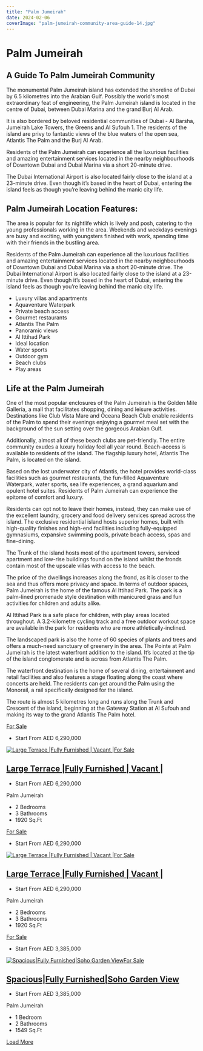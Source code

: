 ```yaml
---
title: "Palm Jumeirah"
date: 2024-02-06
coverImage: "palm-jumeirah-community-area-guide-14.jpg"
---
```


# Palm Jumeirah

## A Guide To Palm Jumeirah Community

The monumental Palm Jumeirah island has extended the shoreline of Dubai by 6.5 kilometres into the Arabian Gulf. Possibly the world's most extraordinary feat of engineering, the Palm Jumeirah island is located in the centre of Dubai, between Dubai Marina and the grand Burj Al Arab. 

It is also bordered by beloved residential communities of Dubai - Al Barsha, Jumeirah Lake Towers, the Greens and Al Sufouh 1. The residents of the island are privy to fantastic views of the blue waters of the open sea, Atlantis The Palm and the Burj Al Arab.

Residents of the Palm Jumeirah can experience all the luxurious facilities and amazing entertainment services located in the nearby neighbourhoods of Downtown Dubai and Dubai Marina via a short 20-minute drive. 

The Dubai International Airport is also located fairly close to the island at a 23-minute drive. Even though it’s based in the heart of Dubai, entering the island feels as though you’re leaving behind the manic city life.


## Palm Jumeirah Location Features:

The area is popular for its nightlife which is lively and posh, catering to the young professionals working in the area. Weekends and weekdays evenings are busy and exciting, with youngsters finished with work, spending time with their friends in the bustling area. 

Residents of the Palm Jumeirah can experience all the luxurious facilities and amazing entertainment services located in the nearby neighbourhoods of Downtown Dubai and Dubai Marina via a short 20-minute drive. The Dubai International Airport is also located fairly close to the island at a 23-minute drive. Even though it’s based in the heart of Dubai, entering the island feels as though you’re leaving behind the manic city life.  

- Luxury villas and apartments
- Aquaventure Waterpark
- Private beach access
- Gourmet restaurants
- Atlantis The Palm
- Panoramic views
- Al Ittihad Park
- Ideal location
- Water sports
- Outdoor gym
- Beach clubs
- Play areas

## Life at the Palm Jumeirah

One of the most popular enclosures of the Palm Jumeirah is the Golden Mile Galleria, a mall that facilitates shopping, dining and leisure activities. Destinations like Club Vista Mare and Oceana Beach Club enable residents of the Palm to spend their evenings enjoying a gourmet meal set with the background of the sun setting over the gorgeous Arabian Gulf.

Additionally, almost all of these beach clubs are pet-friendly. The entire community exudes a luxury holiday feel all year round. Beach-access is available to residents of the island. The flagship luxury hotel, Atlantis The Palm, is located on the island. 

Based on the lost underwater city of Atlantis, the hotel provides world-class facilities such as gourmet restaurants, the fun-filled Aquaventure Waterpark, water sports, sea life experiences, a grand aquarium and opulent hotel suites. Residents of Palm Jumeirah can experience the epitome of comfort and luxury. 

Residents can opt not to leave their homes, instead, they can make use of the excellent laundry, grocery and food delivery services spread across the island. The exclusive residential island hosts superior homes, built with high-quality finishes and high-end facilities including fully-equipped gymnasiums, expansive swimming pools, private beach access, spas and fine-dining.

The Trunk of the island hosts most of the apartment towers, serviced apartment and low-rise buildings found on the island whilst the fronds contain most of the upscale villas with access to the beach. 

The price of the dwellings increases along the frond, as it is closer to the sea and thus offers more privacy and space. In terms of outdoor spaces, Palm Jumeirah is the home of the famous Al Ittihad Park. The park is a palm-lined promenade style destination with manicured grass and fun activities for children and adults alike. 

Al Ittihad Park is a safe place for children, with play areas located throughout. A 3.2-kilometre cycling track and a free outdoor workout space are available in the park for residents who are more athletically-inclined. 

The landscaped park is also the home of 60 species of plants and trees and offers a much-need sanctuary of greenery in the area. The Pointe at Palm Jumeirah is the latest waterfront addition to the island. It’s located at the tip of the island conglomerate and is across from Atlantis The Palm. 

The waterfront destination is the home of several dining, entertainment and retail facilities and also features a stage floating along the coast where concerts are held. The residents can get around the Palm using the Monorail, a rail specifically designed for the island. 

The route is almost 5 kilometres long and runs along the Trunk and Crescent of the island, beginning at the Gateway Station at Al Sufouh and making its way to the grand Atlantis The Palm hotel.

[For Sale](https://sevenluxuryrealestate.com/status/buy/)

- Start From AED 6,290,000

 [![Large Terrace |Fully Furnished | Vacant |](images/a4ba1e2a-fd7f-11ee-b823-2e4f39205cb4.png)](https://sevenluxuryrealestate.com/dubai-property/large-terrace-fully-furnished-vacant-2/)[For Sale](https://sevenluxuryrealestate.com/status/buy/)

## [Large Terrace |Fully Furnished | Vacant |](https://sevenluxuryrealestate.com/dubai-property/large-terrace-fully-furnished-vacant-2/)

- Start From AED 6,290,000

Palm Jumeirah

- 2 Bedrooms
- 3 Bathrooms
- 1920 Sq.Ft

[For Sale](https://sevenluxuryrealestate.com/status/buy/)

- Start From AED 6,290,000

 [![Large Terrace |Fully Furnished | Vacant |](images/b7c7b044-c03e-11ee-99f8-2aec640df485.png)](https://sevenluxuryrealestate.com/dubai-property/large-terrace-fully-furnished-vacant/)[For Sale](https://sevenluxuryrealestate.com/status/buy/)

## [Large Terrace |Fully Furnished | Vacant |](https://sevenluxuryrealestate.com/dubai-property/large-terrace-fully-furnished-vacant/)

- Start From AED 6,290,000

Palm Jumeirah

- 2 Bedrooms
- 3 Bathrooms
- 1920 Sq.Ft

[For Sale](https://sevenluxuryrealestate.com/status/buy/)

- Start From AED 3,385,000

 [![Spacious|Fully Furnished|Soho Garden View](images/b568f2d7-bf41-11ee-9b6c-620f496a0e26.png)](https://sevenluxuryrealestate.com/dubai-property/spaciousfully-furnishedsoho-garden-view/)[For Sale](https://sevenluxuryrealestate.com/status/buy/)

## [Spacious|Fully Furnished|Soho Garden View](https://sevenluxuryrealestate.com/dubai-property/spaciousfully-furnishedsoho-garden-view/)

- Start From AED 3,385,000

Palm Jumeirah

- 1 Bedroom
- 2 Bathrooms
- 1549 Sq.Ft

[Load More](#)
